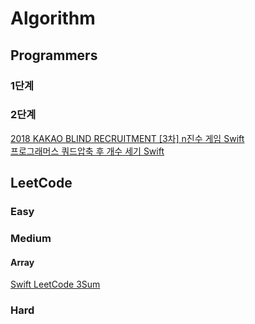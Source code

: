 # Algorithm

## Programmers
### 1단계   
### 2단계
[2018 KAKAO BLIND RECRUITMENT [3차] n진수 게임 Swift](https://fomaios.tistory.com/entry/LeetCode-3Sum)  
[프로그래머스 쿼드압축 후 개수 세기 Swift](https://fomaios.tistory.com/entry/%ED%94%84%EB%A1%9C%EA%B7%B8%EB%9E%98%EB%A8%B8%EC%8A%A4-%EC%BF%BC%EB%93%9C%EC%95%95%EC%B6%95-%ED%9B%84-%EA%B0%9C%EC%88%98-%EC%84%B8%EA%B8%B0-Swift)  


## LeetCode 
### Easy   
### Medium   
#### Array   
[Swift LeetCode 3Sum](https://fomaios.tistory.com/entry/LeetCode-3Sum)  
### Hard
